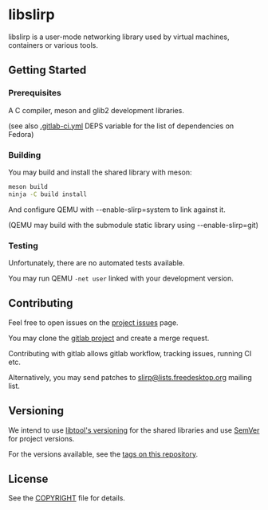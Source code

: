 # libslirp

libslirp is a user-mode networking library used by virtual machines,
containers or various tools.

## Getting Started

### Prerequisites

A C compiler, meson and glib2 development libraries.

(see also [.gitlab-ci.yml](.gitlab-ci.yml) DEPS variable for the list
of dependencies on Fedora)

### Building

You may build and install the shared library with meson:

``` sh
meson build
ninja -C build install
```
And configure QEMU with --enable-slirp=system to link against it.

(QEMU may build with the submodule static library using --enable-slirp=git)

### Testing

Unfortunately, there are no automated tests available.

You may run QEMU ``-net user`` linked with your development version.

## Contributing

Feel free to open issues on the [project
issues](https://gitlab.freedesktop.org/slirp/libslirp/issues) page.

You may clone the [gitlab
project](https://gitlab.freedesktop.org/slirp/libslirp) and create a
merge request.

Contributing with gitlab allows gitlab workflow, tracking issues,
running CI etc.

Alternatively, you may send patches to slirp@lists.freedesktop.org
mailing list.

## Versioning

We intend to use [libtool's
versioning](https://www.gnu.org/software/libtool/manual/html_node/Updating-version-info.html)
for the shared libraries and use [SemVer](http://semver.org/) for
project versions.

For the versions available, see the [tags on this
repository](https://gitlab.freedesktop.org/slirp/libslirp/releases).

## License

See the [COPYRIGHT](COPYRIGHT) file for details.
